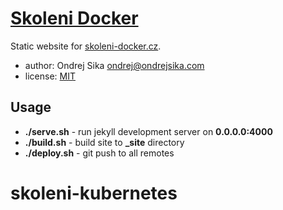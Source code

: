 # [Skoleni Docker](https://skoleni-docker.cz)

Static website for [skoleni-docker.cz](https://skoleni-docker.cz).


- author: Ondrej Sika <ondrej@ondrejsika.com>
- license: [MIT](https://ondrejsika.com/license/mit.txt)


## Usage

- __./serve.sh__ - run jekyll development server on __0.0.0.0:4000__
- __./build.sh__ - build site to **_site** directory
- __./deploy.sh__ - git push to all remotes

# skoleni-kubernetes
